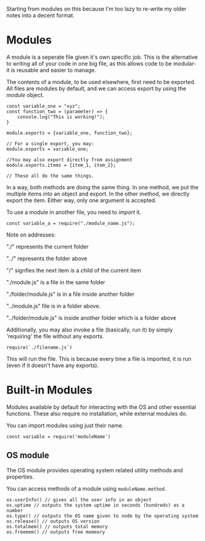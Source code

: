Starting from modules on this because I'm too lazy to re-write my older notes into a decent format.

# Modules
A module is a seperate file given it's own specific job. This is the alternative to writing all of your code in one big file, as this allows code to be modular- it is reusable and easier to manage.

The contents of a module, to be used elsewhere, first need to be exported. All files are modules by default, and we can access export by using the *module* object.

```node
const variable_one = "xyz";
const function_two = (parameter) => {
    console.log("This is working!");
}

module.exports = {variable_one, function_two};

// For a single export, you may:
module.exports = variable_one;

//You may also export directly from assignment
module.exports.items = {item_1, item_2};

// These all do the same things.
```

In a way, both methods are doing the same thing. In one method, we put the multiple items into an object and export. In the other method, we directly export the item. Either way, only one argument is accepted.

To use a module in another file, you need to *import* it. 

```node
const variable_a = require("./module_name.js");
```

Note on addresses:

"./" represents the current folder

"../" represents the folder above

"/" signfies the next item is a child of the current item

"./module.js" is a file in the same folder

"./folder/module.js" is in a file inside another folder

"../module.js" file is in a folder above.

"../folder/module.js" is inside another folder which is a folder above


Additionally, you may also invoke a file (basically, run it) by simply 'requiring' the file without any exports.

```node
require(`./filename.js`)
```

This will run the file. This is because every time a file is imported, it is run (even if it doesn't have any exports). 

# Built-in Modules

Modules available by default for interacting with the OS and other essential functions. These also require no installation, while external modules do.

You can import modules using just their name.
```node
const variable = require('moduleName')
```

## OS module

The OS module provides operating system related utility methods and properties.

You can access methods of a module using `moduleName.method`.

```node
os.userInfo() // gives all the user info in an object
os.uptime // outputs the system uptime in seconds (hundreds) as a number
os.type() // outputs the OS name given to node by the operating system
os.release() // outputs OS version
os.totalmem() // outputs total memory
os.freemem() // outputs free memeory
```